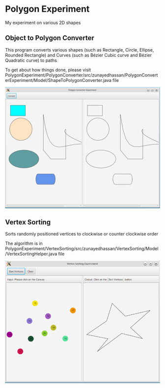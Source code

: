 # Polygon Experiment
My experiment on various 2D shapes

## Object to Polygon Converter

This program converts various shapes (such as Rectangle, Circle, Ellipse, Rounded Rectangle) and Curves (such as Bézier Cubic curve and Bézier Quadratic curve) to paths

To get about how things done, please visit PolygonExperiment/PolygonConverter/src/zunayedhassan/PolygonConverterExperiment/Model/ShapeToPolygonConverter.java file

![Object to polygon converter preview](https://raw.githubusercontent.com/zunayedhassan/PolygonExperiment/master/PolygonConverter/preview.png)

## Vertex Sorting
Sorts randomly positioned vertices to clockwise or counter clockwise order

The algorithm is in PolygonExperiment/VertexSorting/src/zunayedhassan/VertexSorting/Model/VertexSortingHelper.java file

![Vertex Sorting preview](https://raw.githubusercontent.com/zunayedhassan/PolygonExperiment/master/VertexSorting/preview.png)
